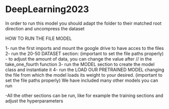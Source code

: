 # DeepLearning2023

In order to run this model you should adapt the folder to their matched root direction and uncompress the dataset


HOW TO RUN THE FILE MODEL

1- run the first imports and mount the google drive to have acces to the files
2- run the 20-50 DATASET section: (important to set the file paths properly)
      - to adjust the amount of data, you can change the value after // in the take_one_fourth function
3- run the MODEL section to create the model class and instantiate it
4- run the LOAD OUR PRETRAINED MODEL changing the file from which the model loads its weight to your 
desired. (important to set the file paths properly)
We have included many other models you can run


-All the other sections can be run, like for example the training sections and adjust the hyperparameters
